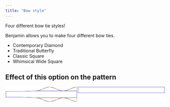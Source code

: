 ```yaml
---
title: "Bow style"
---
```


Four different bow tie styles!

Benjamin allows you to make four different bow ties.

- Contemporary Diamond
- Traditional Butterfly
- Classic Square
- Whimsical Wide Square

## Effect of this option on the pattern

![This image shows the effect of this option by superimposing several variants that have a different value for this option](benjamin_bowstyle_sample.svg "Effect of this option on the pattern")
